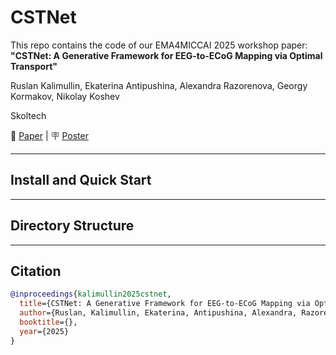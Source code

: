 # CSTNet

This repo contains the code of our EMA4MICCAI 2025 workshop paper: **"CSTNet: A Generative Framework for EEG-to-ECoG Mapping via Optimal Transport"**

Ruslan Kalimullin, Ekaterina Antipushina, Alexandra Razorenova, Georgy Kormakov, Nikolay Koshev

Skoltech

📄 [Paper](link-to-paper) | 🪧 [Poster](link-to-poster)

---

## Install and Quick Start




---

## Directory Structure


---
## Citation

```bibtex
@inproceedings{kalimullin2025cstnet,
  title={CSTNet: A Generative Framework for EEG-to-ECoG Mapping via Optimal Transport},
  author={Ruslan, Kalimullin, Ekaterina, Antipushina, Alexandra, Razorenova, Georgy, Kormakov, Nikolay, Koshev},
  booktitle={},
  year={2025}
}
```
